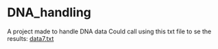 # DNA_handling
A project made to handle DNA data
Could call using this txt file to se the results:
[data7.txt](https://github.com/mansahaj/DNA_handling/files/13504612/data7.txt)
